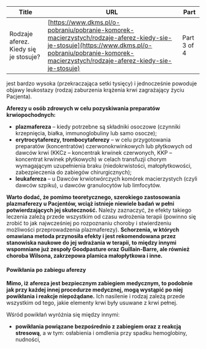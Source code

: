 | **Title**       | **URL**           | **Part**              |
|-----------------|-------------------|-----------------------|
| Rodzaje aferez. Kiedy się je stosuje?         | [https://www.dkms.pl/o-pobraniu/pobranie-komorek-macierzystych/rodzaje-aferez-kiedy-sie-je-stosuje](https://www.dkms.pl/o-pobraniu/pobranie-komorek-macierzystych/rodzaje-aferez-kiedy-sie-je-stosuje)    | Part 3 of 4          |

jest bardzo wysoka (przekraczająca setki tysięcy) i jednocześnie powoduje objawy leukostazy (rodzaj zaburzenia krążenia krwi zagrażający życiu Pacjenta).


**Aferezy u osób zdrowych w celu pozyskiwania preparatów krwiopochodnych:**


* **plazmafereza** – kiedy potrzebne są składniki osoczowe (czynniki krzepnięcia, białka, immunoglobuliny lub samo osocze);
* **erytrocytaferezy, trombocytaferezy** – w celu przygotowania preparatów (koncentratów) czerwonokrwinkowych lub płytkowych od dawców krwi (KKCz – koncentrak krwinek czerwonych, KKP – koncentrat krwinek płytkowych) w celach transfuzji chorym wymagającym uzupełnienia braku (niedokrwistości, małopłytkowości, zabezpieczenia do zabiegów chirurgicznych);
* **leukafereza** – u Dawców krwiotwórczych komórek macierzystych (czyli dawców szpiku), u dawców granulocytów lub limfocytów.


**Warto dodać, że pomimo teoretycznego, szerokiego zastosowania plazmaferezy u Pacjentów, wciąż istnieje niewiele badań w pełni potwierdzających jej skuteczność.** Należy zaznaczyć, że efekty takiego leczenia zależą przede wszystkim od czasu wdrożenia terapii (powinno się zrobić to jak najwcześniej po rozpoznaniu choroby i stwierdzeniu możliwości przeprowadzenia plazmaferezy). **Schorzenia, w których omawiana metoda przynosiła efekty i jest rekomendowana przez stanowiska naukowe do jej wdrażania w terapii, to między innymi wspomniane już zespoły Goodpasture oraz Guillain\-Barre, ale również choroba Wilsona, zakrzepowa plamica małopłytkowa i inne.**


#### Powikłania po zabiegu aferezy


**Mimo, iż afereza jest bezpiecznym zabiegiem medycznym, to podobnie jak przy każdej innej procedurze medycznej, mogą wystąpić po niej powikłania i reakcje niepożądane.** Ich nasilenie i rodzaj zależą przede wszystkim od tego, jakie elementy krwi były usuwane z krwi pełnej.


Wśród powikłań wyróżnia się między innymi:


* **powikłania powiązane bezpośrednio z zabiegiem oraz z reakcją stresową**, a w tym: osłabienia i omdlenia przy spadku hemoglobiny, nudności,